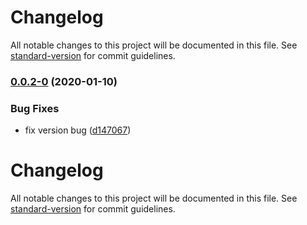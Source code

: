 # Changelog

All notable changes to this project will be documented in this file. See [standard-version](https://github.com/conventional-changelog/standard-version) for commit guidelines.

### [0.0.2-0](https://github.com/Simon-Bin/next-template/compare/v0.0.1...v0.0.2-0) (2020-01-10)


### Bug Fixes

* fix version bug ([d147067](https://github.com/Simon-Bin/next-template/commit/d14706739c3d576b96cd5d56031b7c5234d62173))

# Changelog

All notable changes to this project will be documented in this file. See [standard-version](https://github.com/conventional-changelog/standard-version) for commit guidelines.
